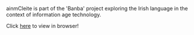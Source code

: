 ainmCleite is part of the 'Banba' project exploring the Irish language in the context of information age technology.

Click <a href="https://macribo.github.io/ainmCleite/">here</a> to view in browser!
